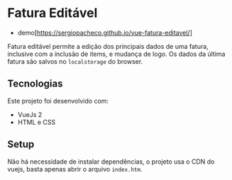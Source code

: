 # Fatura Editável

* demo[https://sergiopacheco.github.io/vue-fatura-editavel/]

Fatura editável permite a edição dos principais dados de uma fatura, inclusive com a inclusão de items, e mudança de logo. Os dados da última fatura são salvos no `localstorage` do browser.

## Tecnologias

Este projeto foi desenvolvido com:

- VueJs 2
- HTML e CSS

## Setup

Não há necessidade de instalar dependências, o projeto usa o CDN do vuejs, basta apenas abrir o arquivo `index.htm`.
